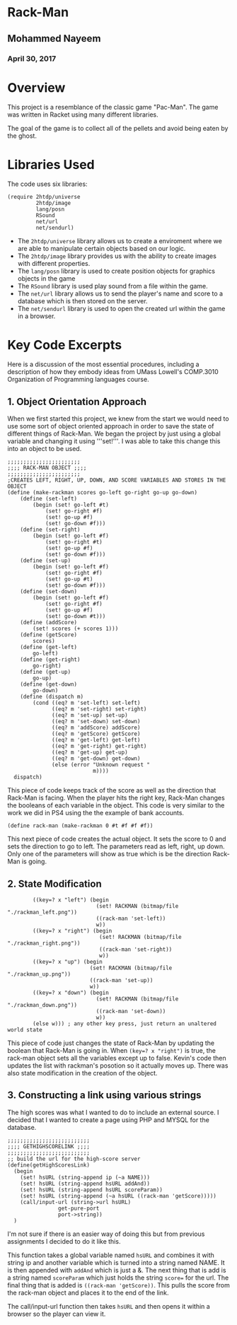 # Rack-Man  
  
## Mohammed Nayeem  
### April 30, 2017  
  
# Overview  
  
This project is a resemblance of the classic game "Pac-Man". The game was written in Racket using many different libraries.

The goal of the game is to collect all of the pellets and avoid being eaten by the ghost. 

  
# Libraries Used  
The code uses six libraries:

```
(require 2htdp/universe  
         2htdp/image  
         lang/posn  
         RSound  
         net/url  
         net/sendurl)  
```  
  
* The ```2htdp/universe``` library allows us to create a enviroment where we are able to manipulate certain objects based on our logic.  
* The ```2htdp/image``` library provides us with the ability to create images with different properties.
* The ```lang/posn``` library is used to create position objects for graphics objects in the game  
* The ```RSound``` library is used play sound from a file within the game.
* The ```net/url``` library allows us to send the player's name and score to a database which is then stored on the server.  
* The ```net/sendurl``` library is used to open the created url within the game in a browser. 
  
# Key Code Excerpts  
  
Here is a discussion of the most essential procedures, including a description of how they embody ideas from 
UMass Lowell's COMP.3010 Organization of Programming languages course.  
  
## 1. Object Orientation Approach  
When we first started this project, we knew from the start we would need to use some sort of object oriented approach in order to save the state of different things of Rack-Man. We began the project by just using a global variable and changing it using '''set!'''. I was able to take this change this into an object to be used.

```
;;;;;;;;;;;;;;;;;;;;;;; 
;;;; RACK-MAN OBJECT ;;;;
;;;;;;;;;;;;;;;;;;;;;;;
;CREATES LEFT, RIGHT, UP, DOWN, AND SCORE VARIABLES AND STORES IN THE OBJECT
(define (make-rackman scores go-left go-right go-up go-down)
	(define (set-left)
		(begin (set! go-left #t)
			(set! go-right #f)
			(set! go-up #f)
			(set! go-down #f)))
	(define (set-right)
		(begin (set! go-left #f)
			(set! go-right #t)
			(set! go-up #f)
			(set! go-down #f)))
	(define (set-up)
		(begin (set! go-left #f)
			(set! go-right #f)
			(set! go-up #t)
			(set! go-down #f)))
	(define (set-down)
		(begin (set! go-left #f)
			(set! go-right #f)
			(set! go-up #f)
			(set! go-down #t)))
	(define (addScore)
		(set! scores (+ scores 1)))
	(define (getScore)
		scores)
	(define (get-left)
		go-left)
	(define (get-right)
		go-right)
	(define (get-up)
		go-up)
	(define (get-down)
		go-down) 
	(define (dispatch m)
		(cond ((eq? m 'set-left) set-left)
			  ((eq? m 'set-right) set-right)
			  ((eq? m 'set-up) set-up)
			  ((eq? m 'set-down) set-down)
			  ((eq? m 'addScore) addScore)
			  ((eq? m 'getScore) getScore)
			  ((eq? m 'get-left) get-left)
			  ((eq? m 'get-right) get-right)
			  ((eq? m 'get-up) get-up)
			  ((eq? m 'get-down) get-down)
			  (else (error "Unknown request "
						   m))))
  dispatch)
 ```
This piece of code keeps track of the score as well as the direction that Rack-Man is facing. When the player hits the right key, Rack-Man changes the booleans of each variable in the object. This code is very similar to the work we did in PS4 using the the example of bank accounts. 

```
(define rack-man (make-rackman 0 #t #f #f #f))
```
This next piece of code creates the actual object. It sets the score to 0 and sets the direction to go to left. The parameters read as left, right, up down. Only one of the parameters will show as true which is be the direction Rack-Man is going.

## 2. State Modification
```
        ((key=? x "left") (begin
                            (set! RACKMAN (bitmap/file "./rackman_left.png"))
                            ((rack-man 'set-left))
                            w))
        ((key=? x "right") (begin
                             (set! RACKMAN (bitmap/file "./rackman_right.png"))
                             ((rack-man 'set-right))
                             w))
        ((key=? x "up") (begin
                          (set! RACKMAN (bitmap/file "./rackman_up.png"))
                          ((rack-man 'set-up))
                          w))
        ((key=? x "down") (begin
                            (set! RACKMAN (bitmap/file "./rackman_down.png"))
                            ((rack-man 'set-down))
                            w))
        (else w))) ; any other key press, just return an unaltered world state
```

This piece of code just changes the state of Rack-Man by updating the boolean that Rack-Man is going in. When ```(key=? x "right")``` is true, the rack-man object sets all the variables except up to false. Kevin's code then updates the list with rackman's posotion so it actually moves up.
There was also state modification in the creation of the object.

## 3. Constructing a link using various strings
The high scores was what I wanted to do to include an external source. I decided that I wanted to create a page using PHP and MYSQL for the database.
```
;;;;;;;;;;;;;;;;;;;;;;;;;;
;;;; GETHIGHSCORELINK ;;;;
;;;;;;;;;;;;;;;;;;;;;;;;;;
;; build the url for the high-score server
(define(getHighScoresLink)
  (begin
    (set! hsURL (string-append ip (~a NAME)))
    (set! hsURL (string-append hsURL addAnd))
    (set! hsURL (string-append hsURL scoreParam))
    (set! hsURL (string-append (~a hsURL ((rack-man 'getScore)))))
    (call/input-url (string->url hsURL)
                get-pure-port
                port->string))
  )
```
I'm not sure if there is an easier way of doing this but from previous assignments I decided to do it like this. 

This function takes a global variable named ```hsURL``` and combines it with string ip and another variable which is turned into a string named NAME. It is then appended with ```addAnd``` which is just a &. The next thing that is add is a string named ```scoreParam``` which just holds the string ```score=``` for the url. The final thing that is added is ```((rack-man 'getScore))```. This pulls the score from the rack-man object and places it to the end of the link. 

The call/input-url function then takes ```hsURL``` and then opens it within a browser so the player can view it.

